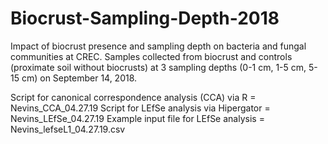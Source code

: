 # Biocrust-Sampling-Depth-2018
Impact of biocrust presence and sampling depth on bacteria and fungal communities at CREC. Samples collected from biocrust and controls (proximate soil without biocrusts) at 3 sampling depths (0-1 cm, 1-5 cm, 5-15 cm) on September 14, 2018.

Script for canonical correspondence analysis (CCA) via R = Nevins_CCA_04.27.19
Script for LEfSe analysis via Hipergator = Nevins_LEfSe_04.27.19
Example input file for LEfSe analysis = Nevins_lefseL1_04.27.19.csv
